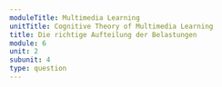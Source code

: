```yaml
---
moduleTitle: Multimedia Learning
unitTitle: Cognitive Theory of Multimedia Learning
title: Die richtige Aufteilung der Belastungen
module: 6
unit: 2
subunit: 4
type: question
---
```



<multiplechoice id="13"></multiplechoice>